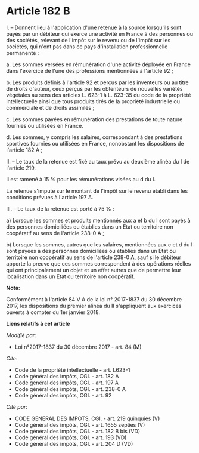 # Article 182 B

I. – Donnent lieu à l'application d'une retenue à la source lorsqu'ils sont payés par un débiteur qui exerce une activité en
France à des personnes ou des sociétés, relevant de l'impôt sur le revenu ou de l'impôt sur les sociétés, qui n'ont pas dans
ce pays d'installation professionnelle permanente :

a. Les sommes versées en rémunération d'une activité déployée en France dans l'exercice de l'une des professions mentionnées
à l'article 92 ;

b. Les produits définis à l'article 92 et perçus par les inventeurs ou au titre de droits d'auteur, ceux perçus par les
obtenteurs de nouvelles variétés végétales au sens des articles L. 623-1 à L. 623-35 du code de la propriété intellectuelle
ainsi que tous produits tirés de la propriété industrielle ou commerciale et de droits assimilés ;

c. Les sommes payées en rémunération des prestations de toute nature fournies ou utilisées en France.

d. Les sommes, y compris les salaires, correspondant à des prestations sportives fournies ou utilisées en France, nonobstant
les dispositions de l'article 182 A ;

II. – Le taux de la retenue est fixé au taux prévu au deuxième alinéa du I de l'article 219.

Il est ramené à 15 % pour les rémunérations visées au d du I.

La retenue s'impute sur le montant de l'impôt sur le revenu établi dans les conditions prévues à l'article 197 A.

III. – Le taux de la retenue est porté à 75 % :

a) Lorsque les sommes et produits mentionnés aux a et b du I sont payés à des personnes domiciliées ou établies dans un Etat
ou territoire non coopératif au sens de l'article 238-0 A ;

b) Lorsque les sommes, autres que les salaires, mentionnées aux c et d du I sont payées à des personnes domiciliées ou
établies dans un Etat ou territoire non coopératif au sens de l'article 238-0 A, sauf si le débiteur apporte la preuve que
ces sommes correspondent à des opérations réelles qui ont principalement un objet et un effet autres que de permettre leur
localisation dans un Etat ou territoire non coopératif.

**Nota:**

Conformément à l'article 84 V A de la loi n° 2017-1837 du 30 décembre 2017, les dispositions du premier alinéa du II
s'appliquent aux exercices ouverts à compter du 1er janvier 2018.

**Liens relatifs à cet article**

_Modifié par_:

  - Loi n°2017-1837 du 30 décembre 2017 - art. 84 (M)

_Cite_:

  - Code de la propriété intellectuelle - art. L623-1
  - Code général des impôts, CGI. - art. 182 A
  - Code général des impôts, CGI. - art. 197 A
  - Code général des impôts, CGI. - art. 238-0 A
  - Code général des impôts, CGI. - art. 92

_Cité par_:

  - CODE GENERAL DES IMPOTS, CGI. - art. 219 quinquies (V)
  - Code général des impôts, CGI. - art. 1655 septies (V)
  - Code général des impôts, CGI. - art. 182 B bis (VD)
  - Code général des impôts, CGI. - art. 193 (VD)
  - Code général des impôts, CGI. - art. 204 D (VD)
